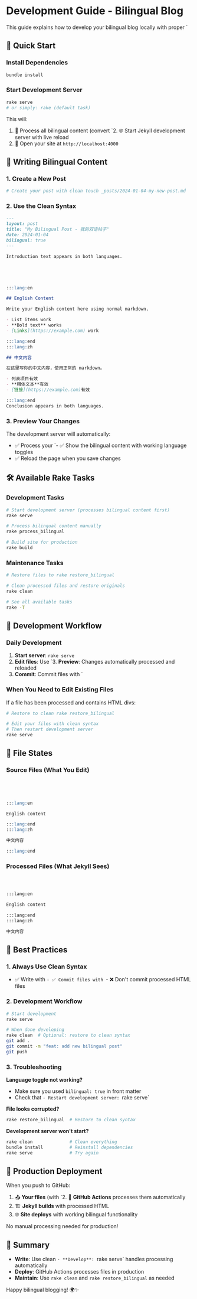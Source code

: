 # Development Guide - Bilingual Blog

This guide explains how to develop your bilingual blog locally with proper `
## 🚀 Quick Start

### Install Dependencies
```bash
bundle install
```

### Start Development Server
```bash
rake serve
# or simply: rake (default task)
```

This will:
1. 🔄 Process all bilingual content (convert `2. 🌐 Start Jekyll development server with live reload
3. 📱 Open your site at `http://localhost:4000`

## 📝 Writing Bilingual Content

### 1. Create a New Post
```bash
# Create your post with clean touch _posts/2024-01-04-my-new-post.md
```

### 2. Use the Clean Syntax
```markdown
---
layout: post
title: "My Bilingual Post - 我的双语帖子"
date: 2024-01-04
bilingual: true
---

Introduction text appears in both languages.





:::lang:en

## English Content

Write your English content here using normal markdown.

- List items work
- **Bold text** works
- [Links](https://example.com) work

:::lang:end
:::lang:zh

## 中文内容

在这里写你的中文内容，使用正常的 markdown。

- 列表项目有效
- **粗体文本**有效
- [链接](https://example.com)有效

:::lang:end
Conclusion appears in both languages.
```

### 3. Preview Your Changes
The development server will automatically:
- ✅ Process your `- ✅ Show the bilingual content with working language toggles
- ✅ Reload the page when you save changes

## 🛠 Available Rake Tasks

### Development Tasks

```bash
# Start development server (processes bilingual content first)
rake serve

# Process bilingual content manually
rake process_bilingual

# Build site for production
rake build
```

### Maintenance Tasks

```bash
# Restore files to rake restore_bilingual

# Clean processed files and restore originals
rake clean

# See all available tasks
rake -T
```

## 🔄 Development Workflow

### Daily Development
1. **Start server**: `rake serve`
2. **Edit files**: Use `3. **Preview**: Changes automatically processed and reloaded
4. **Commit**: Commit files with `
### When You Need to Edit Existing Files
If a file has been processed and contains HTML divs:

```bash
# Restore to clean rake restore_bilingual

# Edit your files with clean syntax
# Then restart development server
rake serve
```

## 📁 File States

### Source Files (What You Edit)
```markdown




:::lang:en

English content

:::lang:end
:::lang:zh

中文内容

:::lang:end
```

### Processed Files (What Jekyll Sees)
```html



:::lang:en

English content

:::lang:end
:::lang:zh

中文内容
```

## 🎯 Best Practices

### 1. Always Use Clean Syntax
- ✅ Write with `- ✅ Commit files with `- ❌ Don't commit processed HTML files

### 2. Development Workflow
```bash
# Start development
rake serve

# When done developing
rake clean  # Optional: restore to clean syntax
git add .
git commit -m "feat: add new bilingual post"
git push
```

### 3. Troubleshooting

**Language toggle not working?**
- Make sure you used `bilingual: true` in front matter
- Check that `- Restart development server: `rake serve`

**File looks corrupted?**
```bash
rake restore_bilingual  # Restore to clean syntax
```

**Development server won't start?**
```bash
rake clean              # Clean everything
bundle install          # Reinstall dependencies
rake serve              # Try again
```

## 🚀 Production Deployment

When you push to GitHub:
1. 📤 **Your files** (with `2. 🤖 **GitHub Actions** processes them automatically
3. 🏗️ **Jekyll builds** with processed HTML
4. 🌐 **Site deploys** with working bilingual functionality

No manual processing needed for production!

## 🎉 Summary

- **Write**: Use clean `- **Develop**: `rake serve` handles processing automatically
- **Deploy**: GitHub Actions processes files in production
- **Maintain**: Use `rake clean` and `rake restore_bilingual` as needed

Happy bilingual blogging! 🌍✨
